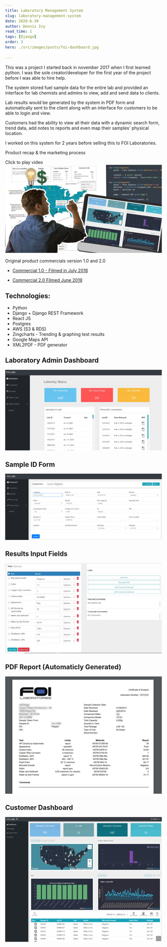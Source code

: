 ```yaml
---
title: Laboratory Management System
slug: laboratory-management-system
date: 2020-6-30
author: Dennis Ivy
read_time: 1
tags: [Django]
order: 3
hero: ./src/images/posts/foi-dashboard.jpg

---
```



This was a project I started back in november 2017 when I first learned python. I was the sole creator/developer for the first year of the project before I was able to hire help.

The system stored fuel sample data for the entire lab and provided an interface for lab chemists and admins to view, add and send data to clients.

Lab results would be generated by the system in PDF form and automatically sent to the client along with an interface for customers to be able to login and view.

Customers had the ability to view all their data with a dynamic search form, trend data, add notes to reports and even map their samples' physical location.

I worked on this system for 2 years before selling this to FOI Laboratories.

Product recap & the marketing process

Click to play video
[![](./src/images/posts/video-thumbnail-foi.jpg)](https://youtu.be/fju01GCBD24)


Original product commercials version 1.0 and 2.0

- [Commercial 1.0 - Filmed in July 2018](https://dennisivy-personal.s3-us-west-2.amazonaws.com/images/1.0.mp4)

- [Commercial 2.0 Filmed June 2019](https://dennisivy-personal.s3-us-west-2.amazonaws.com/images/2.0.mp4)

## Technologies:
- Python
- Django + Django REST Framework
- React JS
- Postgres
- AWS (S3 & RDS)
- Zingcharts - Trending & graphing test results
- Google Maps API
- XML2PDF - PDF generator

## Laboratory Admin Dashboard

![](./src/images/posts/lab-dash.jpg)

## Sample ID Form

![](./src/images/posts/sample-form.jpg)

## Results Input Fields

![](./src/images/posts/results.jpg)

## PDF Report (Automaticly Generated)
![](./src/images/posts/pdf-report.jpg)

## Customer Dashboard
![](./src/images/posts/customer-dash.jpg)
